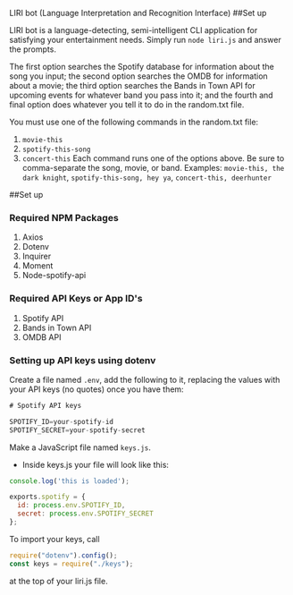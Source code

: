  LIRI bot (Language Interpretation and Recognition Interface)
  ##Set up

 LIRI bot is a language-detecting, semi-intelligent CLI application for satisfying your entertainment needs. Simply run `node liri.js` and answer the prompts.
  
  The first option searches the Spotify database for information about the song you input; the second option searches the OMDB for information about a movie; the third option searches the Bands in Town API for upcoming events for whatever band you pass into it; and the fourth and final option does whatever you tell it to do in the random.txt file. 
  
  You must use one of the following commands in the random.txt file: 
  1. `movie-this`
  2. `spotify-this-song` 
  3. `concert-this`
  Each command runs one of the options above. Be sure to comma-separate the song, movie, or band. Examples: `movie-this, the dark knight`, `spotify-this-song, hey ya`, `concert-this, deerhunter`

  ##Set up

  ### Required NPM Packages 

  1) Axios
  2) Dotenv
  3) Inquirer
  4) Moment
  5) Node-spotify-api


  ### Required API Keys or App ID's

  1) Spotify API
  2) Bands in Town API
  3) OMDB API

  ### Setting up API keys using dotenv

Create a file named `.env`, add the following to it, replacing the values with your API keys (no quotes) once you have them:

```js
# Spotify API keys

SPOTIFY_ID=your-spotify-id
SPOTIFY_SECRET=your-spotify-secret

```

Make a JavaScript file named `keys.js`.

* Inside keys.js your file will look like this:

```js
console.log('this is loaded');

exports.spotify = {
  id: process.env.SPOTIFY_ID,
  secret: process.env.SPOTIFY_SECRET
};
```

To import your keys, call 
```js
require("dotenv").config();
const keys = require("./keys");
```
at the top of your liri.js file. 
